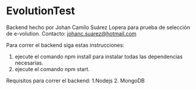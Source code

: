 # EvolutionTest

Backend hecho por Johan Camilo Suárez Lopera para prueba de selección de e-volution.
Contacto: johanc.suarez@hotmail.com

Para correr el backend siga estas instrucciones:
1. ejecute el comando npm install para instalar todas las dependencias necesarias.
2. ejecute el comando npm start.

Requisitos para correr el backend:
1.Nodejs
2. MongoDB
